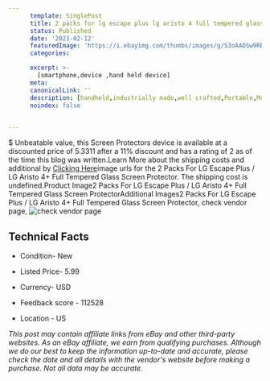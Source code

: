 ```yaml
---
      template: SinglePost
      title: 2 packs for lg escape plus lg aristo 4 full tempered glass screen protector
      status: Published
      date: '2023-02-12'
      featuredImage: 'https://i.ebayimg.com/thumbs/images/g/S3oAAOSw9RBgqJRf/s-l225.jpg'
      categories: 

      excerpt: >-
        [smartphone,device ,hand held device]
      meta:
      canonicalLink: ''
      description: [handheld,industrially made,well crafted,Portable,Mobile,Compact,Convenient,Lightweight,Maneuverable,Man-portable,Miniature,Carriable,Hand-held,Light,Holdable,Transportable,Mobile device,Pocket-sized,On-the-go,Wireless,Cordless,Compact size,Convenient size, smartphone,device ,hand held device]
      noindex: false

        
---
```

$
    Unbeatable value, this Screen Protectors device is available at a discounted price of 5.3311 after a 11% discount and has a rating of 2 as of the time this blog was written.Learn More about the shipping costs and additional by [Clicking Here](https://www.ebay.com/itm/144047376163?hash=item2189e48723%3Ag%3AS3oAAOSw9RBgqJRf&amdata=enc%3AAQAHAAAA4E13ABWaVIthHnDnSzCCLhzuWhSWUCMI7ZgQO6J9deIWQ2nuJ9hzuGY%2BSTrm9aPuHUjeYQIP0anYhsIGvpBUt%2FYllLKDiRYsn5t8IJ3r8NaVN4ab3esu1DoeOo%2F1fOs0p9W8CsiwzKRg1YXKsHKnpPXEIuZV5hbsuggpQivG%2Bip6bvfXysdfDzNTeuWcoMzWYglwOqdVQ5823dOj6GMUbiNvSBTqQ0z5IABYarag4pM3QV1a8SE0yotBsUzh8X6yhwyjX2JKSOLVVp94%2BKIANXHalQ4p8KAazvxRFcEMmkth&mkevt=1&mkcid=1&mkrid=711-53200-19255-0&campid=%253CePNCampaignId%253E&customid=%253CreferenceId%253E&toolid=10049)image urls for the 2 Packs For LG Escape Plus / LG Aristo 4+ Full Tempered Glass Screen Protector. The shipping cost is undefined.Product Image2 Packs For LG Escape Plus / LG Aristo 4+ Full Tempered Glass Screen ProtectorAdditional Images2 Packs For LG Escape Plus / LG Aristo 4+ Full Tempered Glass Screen Protector, check vendor page, ![check vendor page](https://origin-galleryplus.ebayimg.com/ws/web/144047376163_2_0_1/225x225.jpg,https://origin-galleryplus.ebayimg.com/ws/web/144047376163_3_0_1/225x225.jpg,https://origin-galleryplus.ebayimg.com/ws/web/144047376163_4_0_1/225x225.jpg,https://origin-galleryplus.ebayimg.com/ws/web/144047376163_5_0_1/225x225.jpg)
    
    

 ## Technical Facts 



     
      

 - Condition- New 


      

 - Listed Price- 5.99 


      

 - Currency- USD 


      

 - Feedback score - 112528 


      

 - Location - US 


      
      

 *_This post may contain affiliate links from eBay and other third-party websites. As an eBay affiliate, we earn from qualifying purchases. Although we do our best to keep the information up-to-date and accurate, please check the date and all details with the vendor's website before making a purchase. Not all data may be accurate._*



    
    
    
    
    
